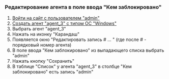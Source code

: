 ### Редактирование агента в поле ввода "Кем заблокировано"

1. [Войти на сайт с пользователем "admin"](../../../../0.%20Шаги/1.%20Войти%20на%20сайт%20с%20пользователем%20username.md)
1. [Создать агент "agent_3" c типом ОС "Windows"](../../../../0.%20Шаги/3.%20Создать%20агент%20$agent%20с%20типом%20ОС%20os_type.md)
1. Выбрать агент "agent_3"
1. Нажать на иконку "Карандаш"
1. Появляется окно "Редактировать запись # ... " (где после # - порядковый номер агента)
1. В поле ввода "Кем заблокировано" из выпадающего списка выбрать "admin"
1. Нажать кнопку "Сохранить"
1. В таблице "Список" у агента "agent_3" в столбце "Кем заблокировано" есть запись "admin"
